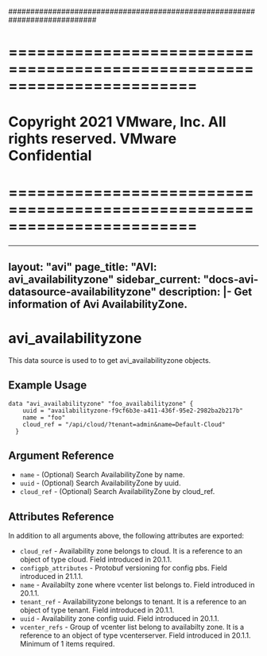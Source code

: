 ############################################################################
# ========================================================================
# Copyright 2021 VMware, Inc.  All rights reserved. VMware Confidential
# ========================================================================
###

<!--
    Copyright 2021 VMware, Inc.
    SPDX-License-Identifier: Mozilla Public License 2.0
-->
---
layout: "avi"
page_title: "AVI: avi_availabilityzone"
sidebar_current: "docs-avi-datasource-availabilityzone"
description: |-
  Get information of Avi AvailabilityZone.
---

# avi_availabilityzone

This data source is used to to get avi_availabilityzone objects.

## Example Usage

```hcl
data "avi_availabilityzone" "foo_availabilityzone" {
    uuid = "availabilityzone-f9cf6b3e-a411-436f-95e2-2982ba2b217b"
    name = "foo"
    cloud_ref = "/api/cloud/?tenant=admin&name=Default-Cloud"
  }
```

## Argument Reference

* `name` - (Optional) Search AvailabilityZone by name.
* `uuid` - (Optional) Search AvailabilityZone by uuid.
* `cloud_ref` - (Optional) Search AvailabilityZone by cloud_ref.
  
## Attributes Reference

In addition to all arguments above, the following attributes are exported:

* `cloud_ref` - Availability zone belongs to cloud. It is a reference to an object of type cloud. Field introduced in 20.1.1.
* `configpb_attributes` - Protobuf versioning for config pbs. Field introduced in 21.1.1.
* `name` - Availabilty zone where vcenter list belongs to. Field introduced in 20.1.1.
* `tenant_ref` - Availabilityzone belongs to tenant. It is a reference to an object of type tenant. Field introduced in 20.1.1.
* `uuid` - Availability zone config uuid. Field introduced in 20.1.1.
* `vcenter_refs` - Group of vcenter list belong to availabilty zone. It is a reference to an object of type vcenterserver. Field introduced in 20.1.1. Minimum of 1 items required.


